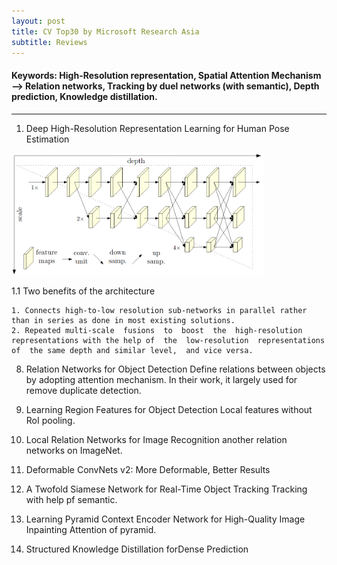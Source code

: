 ```yaml
---
layout: post
title: CV Top30 by Microsoft Research Asia
subtitle: Reviews
---
```

#### Keywords: High-Resolution representation, Spatial Attention Mechanism --> Relation networks, Tracking by duel networks (with semantic), Depth prediction, Knowledge distillation.
--------------
1. Deep High-Resolution Representation Learning for Human Pose Estimation
<img src="/img/20200119_1.png" alt="Drawing" style="width: 80%;"/>

   1.1 Two  benefits of the architecture

    1. Connects high-to-low resolution sub-networks in parallel rather than in series as done in most existing solutions.
    2. Repeated multi-scale  fusions  to  boost  the  high-resolution representations with the help of  the  low-resolution  representations  of  the same depth and similar level,  and vice versa.

8. Relation Networks for Object Detection
   Define relations between objects by adopting attention mechanism. In their work, it largely used for remove duplicate detection.

9. Learning Region Features for Object Detection
    Local features without RoI pooling.

10. Local Relation Networks for Image Recognition
    another relation networks on ImageNet.

14. Deformable ConvNets v2: More Deformable, Better Results

16. A Twofold Siamese Network for Real-Time Object Tracking
    Tracking with help pf semantic.

27. Learning Pyramid Context Encoder Network for High-Quality Image Inpainting
    Attention of pyramid.

29. Structured Knowledge Distillation forDense Prediction
